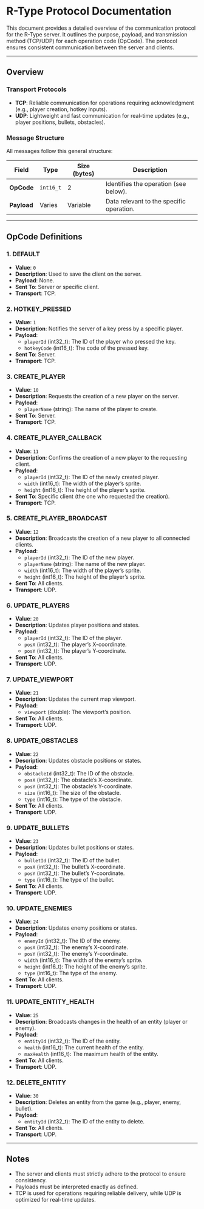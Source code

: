 # R-Type Protocol Documentation

This document provides a detailed overview of the communication protocol for the R-Type server. It outlines the purpose, payload, and transmission method (TCP/UDP) for each operation code (OpCode). The protocol ensures consistent communication between the server and clients.

---

## Overview

### Transport Protocols
- **TCP**: Reliable communication for operations requiring acknowledgment (e.g., player creation, hotkey inputs).
- **UDP**: Lightweight and fast communication for real-time updates (e.g., player positions, bullets, obstacles).

### Message Structure
All messages follow this general structure:

| Field       | Type      | Size (bytes) | Description                               |
|-------------|-----------|--------------|-------------------------------------------|
| **OpCode**  | `int16_t` | 2            | Identifies the operation (see below).     |
| **Payload** | Varies    | Variable     | Data relevant to the specific operation.  |

---

## OpCode Definitions

### 1. **DEFAULT**
- **Value**: `0`
- **Description**: Used to save the client on the server.
- **Payload**: None.
- **Sent To**: Server or specific client.
- **Transport**: TCP.

### 2. **HOTKEY_PRESSED**
- **Value**: `1`
- **Description**: Notifies the server of a key press by a specific player.
- **Payload**:
  - `playerId` (int32_t): The ID of the player who pressed the key.
  - `hotkeyCode` (int16_t): The code of the pressed key.
- **Sent To**: Server.
- **Transport**: TCP.

### 3. **CREATE_PLAYER**
- **Value**: `10`
- **Description**: Requests the creation of a new player on the server.
- **Payload**:
  - `playerName` (string): The name of the player to create.
- **Sent To**: Server.
- **Transport**: TCP.

### 4. **CREATE_PLAYER_CALLBACK**
- **Value**: `11`
- **Description**: Confirms the creation of a new player to the requesting client.
- **Payload**:
  - `playerId` (int32_t): The ID of the newly created player.
  - `width` (int16_t): The width of the player’s sprite.
  - `height` (int16_t): The height of the player’s sprite.
- **Sent To**: Specific client (the one who requested the creation).
- **Transport**: TCP.

### 5. **CREATE_PLAYER_BROADCAST**
- **Value**: `12`
- **Description**: Broadcasts the creation of a new player to all connected clients.
- **Payload**:
  - `playerId` (int32_t): The ID of the new player.
  - `playerName` (string): The name of the new player.
  - `width` (int16_t): The width of the player’s sprite.
  - `height` (int16_t): The height of the player’s sprite.
- **Sent To**: All clients.
- **Transport**: UDP.

### 6. **UPDATE_PLAYERS**
- **Value**: `20`
- **Description**: Updates player positions and states.
- **Payload**:
  - `playerId` (int32_t): The ID of the player.
  - `posX` (int32_t): The player’s X-coordinate.
  - `posY` (int32_t): The player’s Y-coordinate.
- **Sent To**: All clients.
- **Transport**: UDP.

### 7. **UPDATE_VIEWPORT**
- **Value**: `21`
- **Description**: Updates the current map viewport.
- **Payload**:
  - `viewport` (double): The viewport’s position.
- **Sent To**: All clients.
- **Transport**: UDP.

### 8. **UPDATE_OBSTACLES**
- **Value**: `22`
- **Description**: Updates obstacle positions or states.
- **Payload**:
  - `obstacleId` (int32_t): The ID of the obstacle.
  - `posX` (int32_t): The obstacle’s X-coordinate.
  - `posY` (int32_t): The obstacle’s Y-coordinate.
  - `size` (int16_t): The size of the obstacle.
  - `type` (int16_t): The type of the obstacle.
- **Sent To**: All clients.
- **Transport**: UDP.

### 9. **UPDATE_BULLETS**
- **Value**: `23`
- **Description**: Updates bullet positions or states.
- **Payload**:
  - `bulletId` (int32_t): The ID of the bullet.
  - `posX` (int32_t): The bullet’s X-coordinate.
  - `posY` (int32_t): The bullet’s Y-coordinate.
  - `type` (int16_t): The type of the bullet.
- **Sent To**: All clients.
- **Transport**: UDP.

### 10. **UPDATE_ENEMIES**
- **Value**: `24`
- **Description**: Updates enemy positions or states.
- **Payload**:
  - `enemyId` (int32_t): The ID of the enemy.
  - `posX` (int32_t): The enemy’s X-coordinate.
  - `posY` (int32_t): The enemy’s Y-coordinate.
  - `width` (int16_t): The width of the enemy’s sprite.
  - `height` (int16_t): The height of the enemy’s sprite.
  - `type` (int16_t): The type of the enemy.
- **Sent To**: All clients.
- **Transport**: UDP.

### 11. **UPDATE_ENTITY_HEALTH**
- **Value**: `25`
- **Description**: Broadcasts changes in the health of an entity (player or enemy).
- **Payload**:
  - `entityId` (int32_t): The ID of the entity.
  - `health` (int16_t): The current health of the entity.
  - `maxHealth` (int16_t): The maximum health of the entity.
- **Sent To**: All clients.
- **Transport**: UDP.

### 12. **DELETE_ENTITY**
- **Value**: `30`
- **Description**: Deletes an entity from the game (e.g., player, enemy, bullet).
- **Payload**:
  - `entityId` (int32_t): The ID of the entity to delete.
- **Sent To**: All clients.
- **Transport**: UDP.

---

## Notes
- The server and clients must strictly adhere to the protocol to ensure consistency.
- Payloads must be interpreted exactly as defined.
- TCP is used for operations requiring reliable delivery, while UDP is optimized for real-time updates.

